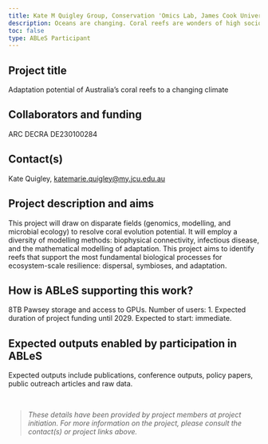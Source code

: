 ```yaml
---
title: Kate M Quigley Group, Conservation 'Omics Lab, James Cook University
description: Oceans are changing. Coral reefs are wonders of high socio-economic value threatened by climate extremes. To urgently prepare against extinction, this project expects to deliver ground-breaking estimates of coral evolution by integrating genomics and innovative disease models. Expected outcomes include the discovery of reefs that can survive extremes and repopulate other reefs, providing benefits in optimized capabilities to protect resilient and vulnerable reefs to sustain future ecosystem services and boosting Australia as a global leader in the conservation genomics revolution.
toc: false
type: ABLeS Participant
---
```


## Project title

Adaptation potential of Australia’s coral reefs to a changing climate

## Collaborators and funding

ARC DECRA DE230100284

## Contact(s)

Kate Quigley, <katemarie.quigley@my.jcu.edu.au>

## Project description and aims

This project will draw on disparate fields (genomics, modelling, and microbial ecology) to resolve coral evolution potential. It will employ a diversity of modelling methods: biophysical connectivity, infectious disease, and the mathematical modelling of adaptation. This project aims to identify reefs that support the most fundamental biological processes for ecosystem-scale resilience: dispersal, symbioses, and adaptation. 

## How is ABLeS supporting this work?

8TB Pawsey storage and access to GPUs. Number of users: 1. Expected duration of project funding until 2029. Expected to start: immediate.

## Expected outputs enabled by participation in ABLeS

Expected outputs include publications, conference outputs, policy papers, public outreach articles and raw data.

<br/>

> _These details have been provided by project members at project initiation. For more information on the project, please consult the contact(s) or project links above._